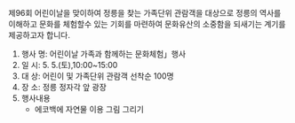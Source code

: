 제96회 어린이날을 맞이하여 정릉을 찾는 가족단위 관람객을 대상으로 정릉의 역사를 이해하고 문화를 체험할수 있는 기회를 마련하여 문화유산의 소중함을 되새기는 계기를 제공하고자 합니다.

1. 행사 명: 어린이날 가족과 함께하는 문화체험」행사
2. 일 시: 5. 5.(토),10:00~15:00
3. 대 상: 어린이 및 가족단위 관람객 선착순 100명
4. 장 소: 정릉 정자각 앞 광장
5. 행사내용
   - 에코백에 자연물 이용 그림 그리기